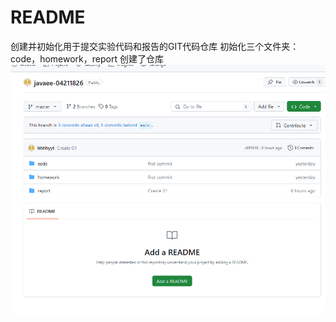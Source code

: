 # README
创建并初始化用于提交实验代码和报告的GIT代码仓库
初始化三个文件夹：code，homework，report
创建了仓库
![运行效果说明01](vx_images/46873402267107.png)